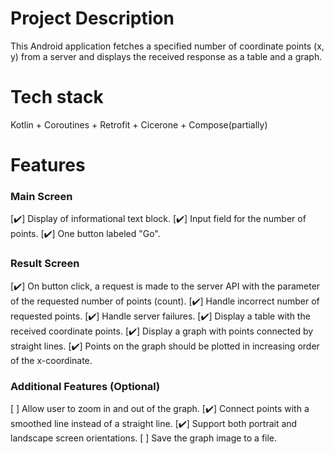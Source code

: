 # Project Description
This Android application fetches a specified number of coordinate points (x, y) from a server and displays the received response as a table and a graph.

# Tech stack
Kotlin + Coroutines + Retrofit + Cicerone + Compose(partially)

# Features
### Main Screen

[✔️] Display of informational text block.
[✔️] Input field for the number of points.
[✔️]️ One button labeled "Go".

### Result Screen
[✔️] On button click, a request is made to the server API with the parameter of the requested number of points (count).
[✔️] Handle incorrect number of requested points.
[✔️] Handle server failures.
[✔️]️ Display a table with the received coordinate points.
[✔️]️ Display a graph with points connected by straight lines.
[✔️] Points on the graph should be plotted in increasing order of the x-coordinate.

### Additional Features (Optional)
[ ️] Allow user to zoom in and out of the graph.
[✔️] Connect points with a smoothed line instead of a straight line.
[✔️]️ Support both portrait and landscape screen orientations.
[ ️] Save the graph image to a file.
